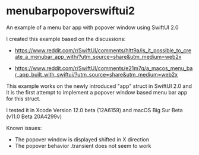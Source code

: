# menubarpopoverswiftui2
An example of a menu bar app with popover window using SwiftUI 2.0

I created this example based on the discussions:

* https://www.reddit.com/r/SwiftUI/comments/hltt9a/is_it_possible_to_create_a_menubar_app_with/?utm_source=share&utm_medium=web2x

* https://www.reddit.com/r/SwiftUI/comments/e21m7q/a_macos_menu_bar_app_built_with_swiftui/?utm_source=share&utm_medium=web2x

This example works on the newly introduced "app" struct in SwiftUI 2.0 and it is the first attempt to implement a popover window based menu bar app for this struct. 

I tested it in Xcode Version 12.0 beta (12A6159) and macOS Big Sur Beta (v11.0 Beta 20A4299v)

Known issues:
* The popover window is displayed shifted in X direction
* The popover behavior .transient does not seem to work


